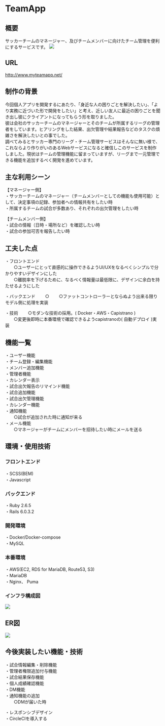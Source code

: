# TeamApp

## 概要
サッカーチームのマネージャー、及びチームメンバーに向けたチーム管理を便利にするサービスです。
![](https://i.gyazo.com/98e4e1bc508411eabb5900013e1f4a8c.png)

## URL
http://www.myteamapp.net/  


## 制作の背景
今回個人アプリを開発するにあたり、「身近な人の困りごとを解決したい」、「より実務に近づいた形で開発をしたい」と考え、近しい友人に最近の困りごとを聞き出し彼にクライアントになってもらう形を取りました。  
彼は会社のサッカーチームのマネージャーとそのチームが所属するリーグの管理者をしています。ヒアリングをした結果、出欠管理や結果報告などのタスクの煩雑さを解決したいとの事でした。  
調べてみるとサッカー専門のリーグ・チーム管理サービスはそんなに無い様で、これならより作りがいのあるWebサービスになると確信しこのサービスを制作しました。現状はチームの管理機能に留まっていますが、リーグまで一元管理できる機能を追加するべく開発を進めています。

## 主な利用シーン
【マネージャー側】  
・サッカーチームのマネージャー（チームメンバーとしての機能も使用可能）として、決定事項の記録、参加者への情報共有をしたい時  
・所属するチームの試合が多数あり、それぞれの出欠管理をしたい時  

【チームメンバー側】  
・試合の情報（日時・場所など）を確認したい時  
・試合の参加可否を報告したい時  

## 工夫した点
・フロントエンド  
&emsp;&emsp;○ユーザーにとって直感的に操作できるようUI/UXをなるべくシンプルで分かりやすいデザインにした  
&emsp;&emsp;○離脱率を下げるために、なるべく情報量は最低限に、デザインに余白を持たせるようにした  
  
・バックエンド
&emsp;&emsp;○
&emsp;&emsp;○ファットコントローラーとならぬよう出来る限りモデル側に処理を実装  

・技術
&emsp;&emsp;○モダンな技術の採用。( Docker・AWS・Capistrano )  
&emsp;&emsp;○変更後即時に本番環境で確認できるようcapistranoの( 自動デプロイ )実装


## 機能一覧
・ユーザー機能  
・チーム登録・編集機能  
・メンバー追加機能  
・管理者機能  
・カレンダー表示  
・試合出欠報告のリマインド機能  
・試合追加機能  
・試合出欠管理機能  
・カレンダー機能  
・通知機能  
&emsp;&emsp;○試合が追加された時に通知が来る  
・メール機能  
&emsp;&emsp;○マネージャーがチームにメンバーを招待したい時にメールを送る  

## 環境・使用技術
### フロントエンド
・SCSS(BEM)  
・Javascript  

### バックエンド
・Ruby 2.6.5  
・Rails 6.0.3.2  

### 開発環境
・Docker/Docker-compose  
・MySQL  

### 本番環境
・AWS(EC2, RDS for MariaDB, Route53, S3)  
・MariaDB  
・Nginx、 Puma  

### インフラ構成図

![](https://i.gyazo.com/4fcdefa35adf5e692e9c4f0b9adefa66.png)

## ER図
![](https://i.gyazo.com/73046115157bc1c9222bec774b13cf1e.png)

## 今後実装したい機能・技術
・試合情報編集・削除機能  
・管理者権限追加付与機能  
・試合結果保存機能  
・個人成績確認機能  
・DM機能  
・通知機能の追加  
&emsp;&emsp;○DMが届いた時  

・レスポンシブデザイン  
・CircleCIを導入する


